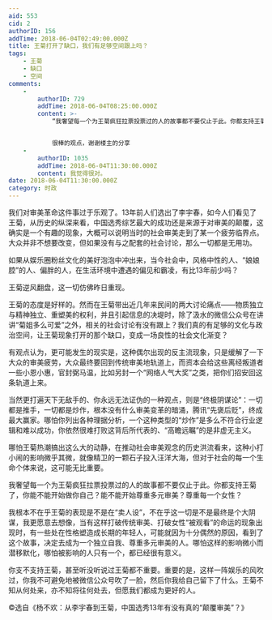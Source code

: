 ```yaml
---
aid: 553
cid: 2
authorID: 156
addTime: 2018-06-04T02:49:00.000Z
title: 王菊打开了缺口，我们有足够空间跟上吗？
tags:
    - 王菊
    - 缺口
    - 空间
comments:
    -
        authorID: 729
        addTime: 2018-06-04T08:25:00.000Z
        content: >-
            “我奢望每一个为王菊疯狂拉票投票过的人的故事都不要仅止于此。你都支持王菊了，你能不能开始做你自己？能不能开始尊重多元审美？尊重每一个女性？”


            很棒的观点，谢谢楼主的分享
    -
        authorID: 1035
        addTime: 2018-06-04T11:30:00.000Z
        content: 我觉得很对。
date: 2018-06-04T11:30:00.000Z
category: 时政
---
```


我们对审美革命这件事过于乐观了。13年前人们选出了李宇春，如今人们看见了王菊，从历史的纵深来看，中国选秀综艺最大的成功还是来源于对审美的颠覆，这确实是一个有趣的现象，大概可以说明当时的社会审美走到了某一个疲劳临界点。大众并非不想要改变，但如果没有与之配套的社会讨论，那么一切都是无用功。

如果从娱乐圈粉丝文化的美好泡泡中冲出来，当今社会中，风格中性的人、“娘娘腔”的人、偏胖的人，在生活环境中遭遇的偏见和霸凌，有比13年前少吗？

王菊逆风翻盘，这一切仿佛昨日重现。

王菊的态度是好样的。然而在王菊带出近几年来民间的两大讨论痛点——物质独立与精神独立、重塑美的权利，并且引起信息的决堤时，除了汲水的微信公众号在讲讲“菊姐多么可爱”之外，相关的社会讨论有没有跟上？我们真的有足够的文化与政治空间，让王菊现象打开的那个缺口，变成一场良性的社会文化渐变？

有观点认为，更可能发生的现实是，这种偶尔出现的反主流现象，只是缓解了一下大众的审美疲劳，大众最终要回到传统审美地轨道上，而资本会给这些离经叛道者一些小恩小惠，官封弼马温，比如另封一个“网络人气大奖”之类，把你们招安回这条轨道上来。

当然更打遍天下无敌手的、你永远无法证伪的一种观点，则是“终极阴谋论”：一切都是推手，一切都是炒作，根本没有什么审美变革的暗涌，腾讯“先褒后贬”，终成最大赢家。哪怕你列出各种理据分析，一个这种类型的“炒作”是多么不符合行业逻辑和难以成功，你依然很难打败这背后所代表的、“高瞻远瞩”的是非虚无主义。

哪怕王菊热潮搞出这么大的动静，在推动社会审美观念的历史洪流看来，这种小打小闹的影响微乎其微，就像精卫的一颗石子投入汪洋大海，但对于社会的每一个生命个体来说，这可能无比重要。

我奢望每一个为王菊疯狂拉票投票过的人的故事都不要仅止于此。你都支持王菊了，你能不能开始做你自己？能不能开始尊重多元审美？尊重每一个女性？

我根本不在乎王菊的表现是不是在“卖人设”，不在乎这一切是不是最终是个大阴谋，我更愿意去想像，当有这样打破传统审美、打破女性“被观看”的命运的现象出现时，有一些处在性格塑造成长期的年轻人，可能就因为十分偶然的原因，看到了这个故事，决定去成为一个独立自我、尊重多元审美的人。哪怕这样的影响微小而潜移默化，哪怕被影响的人只有一个，都已经很有意义。

你支不支持王菊，甚至听没听说过王菊都不重要。重要的是，这样一阵娱乐的风吹过，你我不可避免地被微信公众号吹了一脸，然后你我给自己留下了什么。王菊不知从何处来，亦不知将往何处去，但愿我们都成为更好的人。

©️选自《杨不欢：从李宇春到王菊，中国选秀13年有没有真的“颠覆审美”？》
